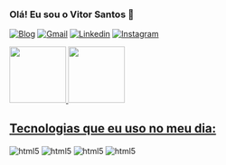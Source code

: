 ### Olá! Eu sou o Vitor Santos 👋

[![Blog](https://img.shields.io/website?label=VitorSantos.com&style=for-the-badge&url=https://vitxr10.github.io/portfolio/)](https://vitxr10.github.io/portfolio/)
[![Gmail](https://img.shields.io/badge/Gmail-D14836?style=for-the-badge&logo=gmail&logoColor=white)](mailto:vitorsalves0812@gmail.com)
[![Linkedin](https://img.shields.io/badge/LinkedIn-0077B5?style=for-the-badge&logo=linkedin&logoColor=white)](https://www.linkedin.com/in/vitor-alves-168201251/)
[![Instagram](https://img.shields.io/badge/Instagram-E4405F?style=for-the-badge&logo=instagram&logoColor=white)](https://instagram.com/vitxr.10)

<div>
  <a href="https://github.com/vitxr10">
  <img height="100em" src="https://github-readme-stats.vercel.app/api?username=vitxr10&show_icons=true&theme=tokyonight">
  <img height="100em" src="https://github-readme-stats.vercel.app/api/top-langs/?username=vitxr10&layout=compact&theme=tokyonight">  
</div>

## Tecnologias que eu uso no meu dia:

<div style="display: inline-block">
  <img align="center" alt="html5" src="https://img.shields.io/badge/HTML5-E34F26?style=for-the-badge&logo=html5&logoColor=white"/>
  <img align="center" alt="html5" src="https://img.shields.io/badge/CSS3-1572B6?style=for-the-badge&logo=css3&logoColor=white"/>
  <img align="center" alt="html5" src="https://img.shields.io/badge/JavaScript-F7DF1E?style=for-the-badge&logo=javascript&logoColor=black"/>
  <img align="center" alt="html5" src="https://img.shields.io/badge/Java-ED8B00?style=for-the-badge&logo=java&logoColor=white"/>
</div>
